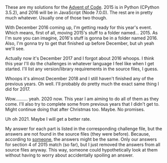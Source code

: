 These are my solutions for the [Advent of Code](http://adventofcode.com/).
2015 is in Python (CPython 3.5.2), and 2016 will be in JavaScript (Node 7.0.0).
The rest are in pretty much whatever. Usually one of those two though.

With December 2016 coming up, I'm getting ready for this year's event. Which
means, first of all, moving 2015's stuff to a folder named... 2015. As I'm sure
you can imagine, 2016's stuff is gonna be in a folder named 2016. Also, I'm
gonna try to get that finished up before December, but uh yeah we'll see.

Actually now it's December 2017 and I forgot about 2016 whoops. I think this
year I'll do the challenges in whatever language I feel like when I get started.
I'll list any version/library requirements in the source files, I guess.

Whoops it's almost December 2018 and I still haven't finished any of the
previous years. Oh well. I'll probably do pretty much the exact same thing I did
for 2017.

Wow.......... yeah. 2020 now. This year I am aiming to do all of them as they
come. I'll also try to complete some from previous years that I didn't get to.
Might continue doing that after Christmas too. Maybe. No promises.

Uh oh 2021. Maybe I will get a better rate.

My answer for each part is listed in the corresponding challenge file, but the
answers are not found in the source files (they were before). Because, according
to [someone](http://forum.blockland.us/index.php?action=profile;u=10721), the
answers might be the same. Only our answers for section 4 of 2015 match (so
far), but I just removed the answers from all source files anyway. This way,
someone could hypothetically look at them without having to worry about
accidentally spoiling an answer.
